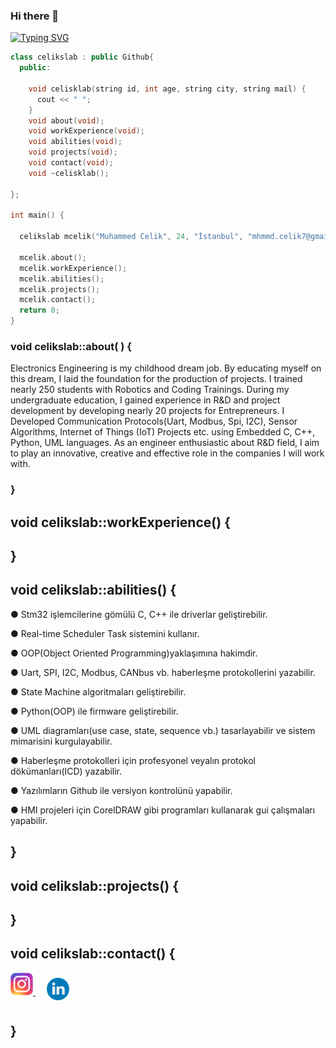 ### Hi there 👋

<a href="https://git.io/typing-svg"><img src="https://readme-typing-svg.herokuapp.com?font=Fira+Code&duration=10&pause=200&color=02E400&width=435&lines=%7C;+;%7C;+;W%7C;We;Wel%7C;Welc;Welco%7C;Welcom;Welcome%7C;Welcome+%7C;Welcome+t;Welcome+to%7C;Welcome+to+%7C;Welcome+to+M%7C;Welcome+to+My;Welcome+to+My+%7C;Welcome+to+My+C;Welcome+to+My+Co%7C;Welcome+to+My+Cod;Welcome+to+My+Codi%7C;Welcome+to+My+Codin;Welcome+to+My+Coding%7C;Welcome+to+My+Coding+%7C;Welcome+to+My+Coding+W;Welcome+to+My+Coding+Wo%7C;Welcome+to+My+Coding+Wor;Welcome+to+My+Coding+Worl%7C;Welcome+to+My+Coding+World;Welcome+to+My+Coding+World+%7C;Welcome+to+My+Coding+World+!;Welcome+to+My+Coding+World+!%7C;Welcome+to+My+Coding+World+!;Welcome+to+My+Coding+World+!%7C;Welcome+to+My+Coding+World+!" alt="Typing SVG" /></a>

```c++
class celikslab : public Github{        
  public:    
  
    void celisklab(string id, int age, string city, string mail) {  
      cout << " ";
    }
    void about(void);
    void workExperience(void);
    void abilities(void);
    void projects(void);
    void contact(void);
    void ~celisklab();
    
};

int main() {

  celikslab mcelik("Muhammed Celik", 24, "İstanbul", "mhmmd.celik7@gmail.com");  
  
  mcelik.about();
  mcelik.workExperience();
  mcelik.abilities();
  mcelik.projects();
  mcelik.contact();
  return 0;
}
```




### void celikslab::about( ) {

Electronics Engineering is my childhood dream job. By educating myself on this dream, I laid the foundation for the production of projects. I trained nearly 250 students with Robotics and Coding Trainings. During my undergraduate education, I gained experience in R&D and project development by developing nearly 20 projects for Entrepreneurs. I Developed Communication Protocols(Uart, Modbus, Spi, I2C), Sensor Algorithms, Internet of Things (IoT) Projects etc. using Embedded C, C++, Python, UML languages. As an engineer enthusiastic about R&D field, I aim to play an innovative, creative and effective role in the companies I will work with.
### }
##




## void celikslab::workExperience() {

## }




## void celikslab::abilities() {

● Stm32 işlemcilerine gömülü C, C++ ile driverlar geliştirebilir.

● Real-time Scheduler Task sistemini kullanır.

● OOP(Object Oriented Programming)yaklaşımına hakimdir.

● Uart, SPI, I2C, Modbus, CANbus vb. haberleşme protokollerini yazabilir.

● State Machine algoritmaları geliştirebilir.

● Python(OOP) ile firmware geliştirebilir.

● UML diagramları(use case, state, sequence vb.) tasarlayabilir ve sistem mimarisini kurgulayabilir.

● Haberleşme protokolleri için profesyonel veyalın protokol dökümanları(ICD) yazabilir.

● Yazılımların Github ile versiyon kontrolünü yapabilir.

● HMI projeleri için CorelDRAW gibi programları kullanarak gui çalışmaları yapabilir.

## }




## void celikslab::projects() {

## }




## void celikslab::contact() {

<p align="left">
  
  <a href="https://www.instagram.com/celikslab/" style="margin-right: 10px">
  <img width="36px" src="https://github.com/celikslab/celikslab/blob/main/additional_files/instagram.png" alt="İnstagram style="vertical-align:top; margin:8px" />
  </a>
  
  <a href="https://www.linkedin.com/in/mhmmdcelik/" style="margin-right: 10px">
  <img width="36px" src="https://github.com/celikslab/celikslab/blob/main/additional_files/linkedin.png" alt="Linkedin" style="vertical-align:top; margin:8px" />
  </a>
  
</p>

## }

